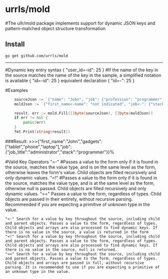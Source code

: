 # urrls/mold
#The ullr/mold package implements support for dynamic JSON keys and pattern-matched object structure transformation

## Install
    go get github.com/urrls/mold

***

#Dynamic key entry syntax
{ "user_id=-id": 25 }
#If the name of the key in the source matches the name of the key in the sample, a simplified notation is available
{ "id=-id": 25 }
equivalent declaration
{ "id=-": 25 }

#Examples
```go
	sourceJson := `{"name": "John", "job": {"profession": "programmer", "job_title": "administrator"}, "gadgets": ["tablet", "phone", "laptop"]}`
	moldJson := `{"first_name<-name": "not indicated", "job<-": {"stack<-profession": "Trainee", "job_title": "administrator"}, "gadgets<-gadgets": ["No found"]}`

	result, err := mold.Fill([]byte(sourceJson), []byte(moldJson))
	if err != nil {
		panic(err)
	}
	fmt.Print(string(result))
```
###Result:
    >>>{"first_name":"John","gadgets":["tablet","phone","laptop"],"job":{"job_title":"administrator","stack":"programmer"}}%

#Valid Key Operators
	"=-" #Passes a value to the form only if it is found in the source, matches the value type, and is on the same level as the form, otherwise leaves the form's value. Child objects are filled recursively and only dynamic values.
	"=!" #Passes a value to the form only if it is found in the source, matches the value type, and is at the same level as the form, otherwise null is passed. Child objects are filled recursively and only dynamic values.
	"==" Passes a value to the form, regardless of types. Child objects are passed in their entirety, without recursive parsing. Recommended if you are expecting a primitive of unknown type in the value.

	"<-" Search for a value by key throughout the source, including child and parent objects. Passes a value to the form, regardless of types. Child objects and arrays are also processed to find dynamic keys. If there is no value in the source, a value is returned in the form
	"<!" Search for a value by key throughout the source, including child and parent objects. Passes a value to the form, regardless of types. Child objects and arrays are also processed to find dynamic keys. If there is no value in the source, null is returned.
	"<<" Search for a value by key throughout the source, including child and parent objects. Passes a value to the form, regardless of types. Child objects and arrays are passed in full, without recursive parsing. It is recommended to use if you are expecting a primitive of an unknown type in the value.
